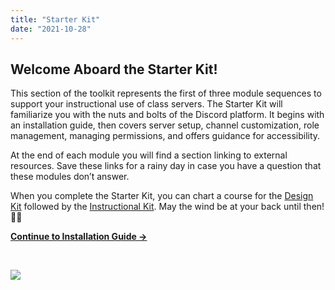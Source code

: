 ```yaml
---
title: "Starter Kit"
date: "2021-10-28"
---
```


## Welcome Aboard the Starter Kit! 

This section of the toolkit represents the first of three module sequences to support your instructional use of class servers. The Starter Kit will familiarize you with the nuts and bolts of the Discord platform. It begins with an installation guide, then covers server setup, channel customization, role management, managing permissions, and offers guidance for accessibility.

At the end of each module you will find a section linking to external resources. Save these links for a rainy day in case you have a question that these modules don’t answer.

When you complete the Starter Kit, you can chart a course for the [Design Kit](https://discordedu.commons.gc.cuny.edu/design-kit/) followed by the [Instructional Kit](https://discordedu.commons.gc.cuny.edu/instructional-kit/). May the wind be at your back until then! 💨⛵

[**Continue to Installation Guide →**](https://discordedu.commons.gc.cuny.edu/installation-guide/)

 

![](images/giphy.gif)
